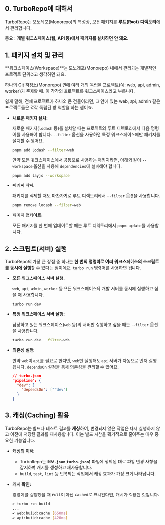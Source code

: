 
## 0. TurboRepo에 대해서

TurboRepo는 모노레포(Monorepo)의 특성상, 모든 패키지를 **루트(Root) 디렉토리**에서 관리합니다. 

중요 : **개별 워크스페이스(웹, API 등)에서 패키지를 설치하면 안 돼요.**




## 1. 패키지 설치 및 관리

**워크스페이스(Workspace)**는 모노레포(Monorepo) 내에서 관리되는 개별적인 프로젝트 단위라고 생각하면 돼요.

하나의 Git 저장소(Monorepo) 안에 여러 개의 독립된 프로젝트(예: web, api, admin, worker)가 존재할 때, 이 각각의 프로젝트를 워크스페이스라고 부릅니다.

쉽게 말해, 전체 프로젝트가 하나의 큰 건물이라면, 그 안에 있는 web, api, admin 같은 프로젝트들은 각각 독립된 방 역할을 하는 셈이죠.

  * **새로운 패키지 설치:**

    새로운 패키지(`lodash` 등)를 설치할 때는 프로젝트의 루트 디렉토리에서 다음 명령어를 사용해야 합니다. `--filter` 옵션을 사용하면 특정 워크스페이스에만 패키지를 설치할 수 있어요.

    ```bash
    pnpm add lodash --filter=web
    ```

    만약 모든 워크스페이스에서 공통으로 사용하는 패키지라면, 아래와 같이 `--workspace` 옵션을 사용해 `dependencies`에 설치해야 합니다.

    ```bash
    pnpm add dayjs --workspace
    ```

  * **패키지 삭제:**

    패키지를 삭제할 때도 마찬가지로 루트 디렉토리에서 `--filter` 옵션을 사용합니다.

    ```bash
    pnpm remove lodash --filter=web
    ```

  * **패키지 업데이트:**

    모든 패키지를 한 번에 업데이트할 때는 루트 디렉토리에서 `pnpm update`를 사용합니다.




## 2. 스크립트(서버) 실행

TurboRepo의 가장 큰 장점 중 하나는 **한 번의 명령어로 여러 워크스페이스의 스크립트를 동시에 실행**할 수 있다는 점이에요. `turbo run` 명령어를 사용하면 됩니다.

  * **모든 워크스페이스 서버 실행:**

    `web`, `api`, `admin`, `worker` 등 모든 워크스페이스의 개발 서버를 동시에 실행하고 싶을 때 사용합니다.

    ```bash
    turbo run dev
    ```

  * **특정 워크스페이스 서버 실행:**

    담당하고 있는 워크스페이스(`web` 등)의 서버만 실행하고 싶을 때는 `--filter` 옵션을 사용합니다.

    ```bash
    turbo run dev --filter=web
    ```

  * **의존성 실행:**

    만약 `web`이 `api`를 필요로 한다면, `web`만 실행해도 `api` 서버가 자동으로 먼저 실행됩니다. `dependsOn` 설정을 통해 의존성을 관리할 수 있어요.

    ```json
    // turbo.json
    "pipeline": {
      "dev": {
        "dependsOn": ["^dev"]
      }
    }
    ```




## 3. 캐싱(Caching) 활용

TurboRepo는 빌드나 테스트 결과를 **캐싱**하여, 변경되지 않은 작업은 다시 실행하지 않고 이전에 저장된 결과를 재사용합니다. 이는 빌드 시간을 획기적으로 줄여주는 매우 중요한 기능입니다.

  * **캐싱의 이해:**

      * TurboRepo는 **`터보.json`(`turbo.json`)** 파일에 정의된 대로 파일 변경 사항을 감지하여 캐시를 생성하고 재사용합니다.
      * `build`, `test`, `lint` 등 반복되는 작업에서 캐싱 효과가 가장 크게 나타납니다.

  * **캐시 확인:**

    명령어를 실행했을 때 `Full`이 아닌 `Cached`로 표시된다면, 캐시가 적용된 것입니다.

    ```bash
    > turbo run build
    ...
    ✔ web:build:cache [650ms]
    ✔ api:build:cache [420ms]
    ```
